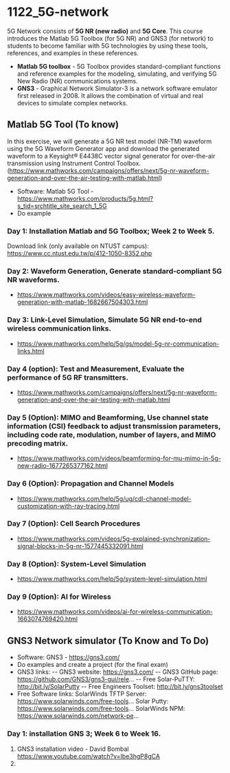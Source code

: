 # 1122_5G-network
5G Network consists of **5G NR (new radio)** and **5G Core**. 
This course introduces the Matlab 5G Toolbox (for 5G NR) and GNS3 (for network) to students to become familiar with 5G technologies by using these tools, references, and examples in these references.
- **Matlab 5G toolbox** - 5G Toolbox provides standard-compliant functions and reference examples for the modeling, simulating, and verifying 5G New Radio (NR) communications systems. 
- **GNS3** - Graphical Network Simulator-3 is a network software emulator first released in 2008. It allows the combination of virtual and real devices to simulate complex networks.
## Matlab 5G Tool (To know)
In this exercise, we will generate a 5G NR test model (NR-TM) waveform using the 5G Waveform Generator app and download the generated waveform to a Keysight® E4438C vector signal generator for over-the-air transmission using Instrument Control Toolbox.(https://www.mathworks.com/campaigns/offers/next/5g-nr-waveform-generation-and-over-the-air-testing-with-matlab.html)
- Software: Matlab 5G Tool - https://www.mathworks.com/products/5g.html?s_tid=srchtitle_site_search_1_5G
- Do example
### Day 1: Installation Matlab and 5G Toolbox; Week 2 to Week 5. 
Download link (only available on NTUST campus): https://www.cc.ntust.edu.tw/p/412-1050-8352.php 
### Day 2: Waveform Generation, Generate standard-compliant 5G NR waveforms.
- https://www.mathworks.com/videos/easy-wireless-waveform-generation-with-matlab-1682667504303.html
### Day 3: Link-Level Simulation, Simulate 5G NR end-to-end wireless communication links.
- https://www.mathworks.com/help/5g/gs/model-5g-nr-communication-links.html
### Day 4 (option): Test and Measurement, Evaluate the performance of 5G RF transmitters.
- https://www.mathworks.com/campaigns/offers/next/5g-nr-waveform-generation-and-over-the-air-testing-with-matlab.html
### Day 5 (Option): MIMO and Beamforming, Use channel state information (CSI) feedback to adjust transmission parameters, including code rate, modulation, number of layers, and MIMO precoding matrix.
- https://www.mathworks.com/videos/beamforming-for-mu-mimo-in-5g-new-radio-1677265377162.html
### Day 6 (Option): Propagation and Channel Models
- https://www.mathworks.com/help/5g/ug/cdl-channel-model-customization-with-ray-tracing.html
### Day 7 (Option): Cell Search Procedures
- https://www.mathworks.com/videos/5g-explained-synchronization-signal-blocks-in-5g-nr-1577445332091.html 
### Day 8 (Option): System-Level Simulation
- https://www.mathworks.com/help/5g/system-level-simulation.html
### Day 9 (Option): AI for Wireless 
- https://www.mathworks.com/videos/ai-for-wireless-communication-1663074769420.html

## GNS3 Network simulator (To Know and To Do) 
- Software: GNS3 - https://gns3.com/
- Do examples and create a project (for the final exam)
- GNS3 links: 
-- GNS3 website: https://gns3.com/
-- GNS3 GitHub page: https://github.com/GNS3/gns3-gui/rele...
-- Free Solar-PuTTY: http://bit.ly/SolarPutty
-- Free Engineers Toolset: http://bit.ly/gns3toolset
- Free Software links: 
SolarWinds TFTP Server: https://www.solarwinds.com/free-tools...
Solar Putty: https://www.solarwinds.com/free-tools...
SolarWinds NPM: https://www.solarwinds.com/network-pe...

### Day 1: installation GNS 3; Week 6 to Week 16. 
1. GNS3 installation video - David Bombal https://www.youtube.com/watch?v=Ibe3hgP8gCA 
2. 

